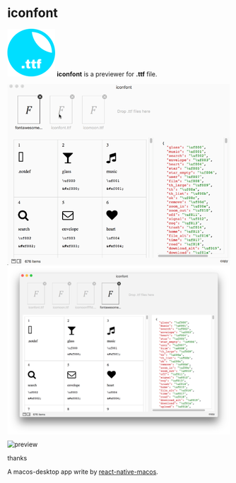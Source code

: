 # iconfont
![iconfont](/screenshots/108x108.png) **iconfont** is  a previewer for **.ttf** file.

<img src='/screenshots/view.gif' />



<img src="/screenshots/preview.png" width="685" hegiht="520" align=center />

 

![preview]()





























thanks

A macos-desktop app write by [react-native-macos](https://github.com/ptmt/react-native-macos).

